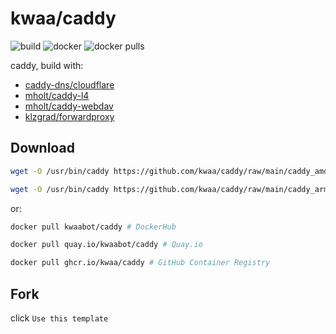 # kwaa/caddy

![build](https://github.com/kwaa/caddy/actions/workflows/build.yml/badge.svg)
![docker](https://github.com/kwaa/caddy/actions/workflows/docker.yml/badge.svg)
![docker pulls](https://img.shields.io/docker/pulls/kwaabot/caddy.svg)

caddy, build with:

- [caddy-dns/cloudflare](https://github.com/caddy-dns/cloudflare)
- [mholt/caddy-l4](https://github.com/mholt/caddy-l4)
- [mholt/caddy-webdav](https://github.com/mholt/caddy-webdav)
- [klzgrad/forwardproxy](https://github.com/klzgrad/forwardproxy)
<!-- - [lindenlab/caddy-s3-proxy](https://github.com/lindenlab/caddy-s3-proxy) -->
<!-- - [kwaa/caddy2-proxyprotocol](https://github.com/kwaa/caddy2-proxyprotocol) -->

## Download

```bash
wget -O /usr/bin/caddy https://github.com/kwaa/caddy/raw/main/caddy_amd64 # amd64

wget -O /usr/bin/caddy https://github.com/kwaa/caddy/raw/main/caddy_arm64 # arm64
```

or:

```bash
docker pull kwaabot/caddy # DockerHub

docker pull quay.io/kwaabot/caddy # Quay.io

docker pull ghcr.io/kwaa/caddy # GitHub Container Registry
```

## Fork

click ```Use this template```
